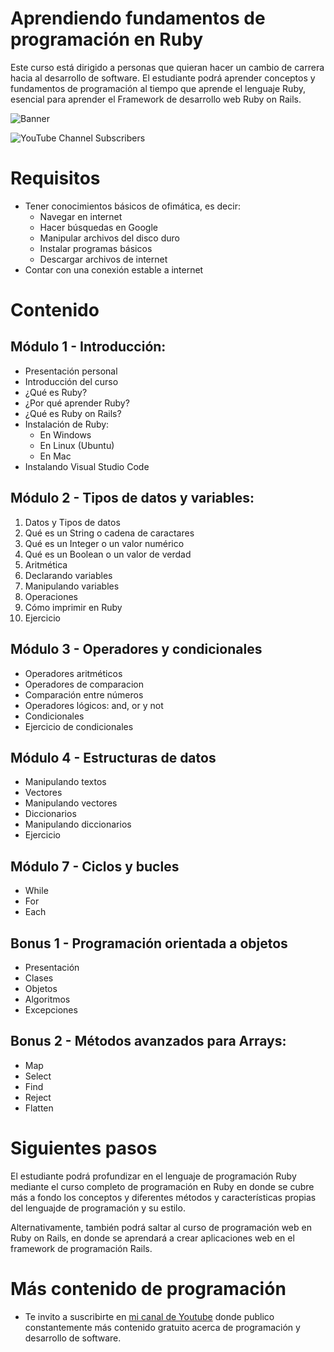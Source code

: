 # Aprendiendo fundamentos de programación en Ruby 

Este curso está dirigido a personas que quieran hacer un cambio de carrera hacia al desarrollo de software. El estudiante podrá aprender conceptos y fundamentos de programación al tiempo que aprende el lenguaje Ruby, esencial para aprender el Framework de desarrollo web Ruby on Rails.

![Banner](https://estoyprogramando.co/wp-content/uploads/2023/04/Texto-del-parrafo-1-1-1.jpg)

![YouTube Channel Subscribers](https://img.shields.io/youtube/channel/subscribers/UCtshJw-uPwhwo-f6450ftQA?label=Suscribirme&style=social)

# Requisitos

- Tener conocimientos básicos de ofimática, es decir:
  - Navegar en internet
  - Hacer búsquedas en Google
  - Manipular archivos del disco duro
  - Instalar programas básicos
  - Descargar archivos de internet
- Contar con una conexión estable a internet

# Contenido

## Módulo 1 - Introducción:
- Presentación personal
- Introducción del curso
- ¿Qué es Ruby?
- ¿Por qué aprender Ruby?
- ¿Qué es Ruby on Rails?
- Instalación de Ruby:
    - En Windows
    - En Linux (Ubuntu)
    - En Mac
- Instalando Visual Studio Code

## Módulo 2 - Tipos de datos y variables:
01. Datos y Tipos de datos
02. Qué es un String o cadena de caractares
03. Qué es un Integer o un valor numérico
04. Qué es un Boolean o un valor de verdad
05. Aritmética
06. Declarando variables
07. Manipulando variables
08. Operaciones
09. Cómo imprimir en Ruby
10. Ejercicio

## Módulo 3 - Operadores y condicionales
- Operadores aritméticos
- Operadores de comparacion
- Comparación entre números
- Operadores lógicos: and, or y not
- Condicionales
- Ejercicio de condicionales

## Módulo 4 - Estructuras de datos
- Manipulando textos
- Vectores
- Manipulando vectores
- Diccionarios
- Manipulando diccionarios
- Ejercicio

## Módulo 7 - Ciclos y bucles
- While
- For
- Each

## Bonus 1 - Programación orientada a objetos
- Presentación
- Clases
- Objetos
- Algoritmos
- Excepciones

## Bonus 2 - Métodos avanzados para Arrays:
- Map
- Select
- Find
- Reject
- Flatten

# Siguientes pasos

El estudiante podrá profundizar en el lenguaje de programación Ruby mediante el curso completo de programación en Ruby en donde se cubre más a fondo los conceptos y diferentes métodos y características propias del lenguajde de programación y su estilo.

Alternativamente, también podrá saltar al curso de programación web en Ruby on Rails, en donde se aprendará a crear aplicaciones web en el framework de programación Rails.


# Más contenido de programación

- Te invito a suscribirte en [mi canal de Youtube](https://www.youtube.com/@EstoyProgramando?sub_confirmation=1) donde publico constantemente más contenido gratuito acerca de programación y desarrollo de software.